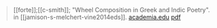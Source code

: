 > [[forte]];[[c-smith]]; "Wheel Composition in Greek and Indic Poetry". in [[jamison-s-melchert-vine2014eds]]. [academia.edu](https://www.academia.edu/8195466/Wheel-Composition-in-Greek-and-Indic-Poetry) [pdf](a-forte-c-smith2014.pdf)